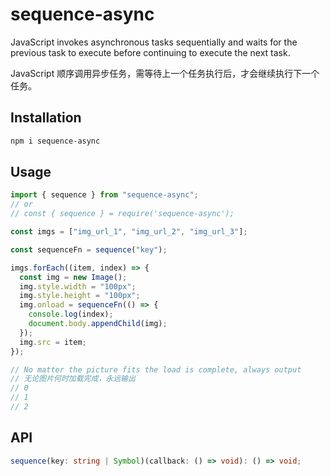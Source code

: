 # sequence-async

JavaScript invokes asynchronous tasks sequentially and waits for the previous task to execute before continuing to execute the next task.

JavaScript 顺序调用异步任务，需等待上一个任务执行后，才会继续执行下一个任务。

## Installation

```bash
npm i sequence-async
```

## Usage

```javascript
import { sequence } from "sequence-async";
// or
// const { sequence } = require('sequence-async');

const imgs = ["img_url_1", "img_url_2", "img_url_3"];

const sequenceFn = sequence("key");

imgs.forEach((item, index) => {
  const img = new Image();
  img.style.width = "100px";
  img.style.height = "100px";
  img.onload = sequenceFn(() => {
    console.log(index);
    document.body.appendChild(img);
  });
  img.src = item;
});

// No matter the picture fits the load is complete, always output
// 无论图片何时加载完成，永远输出
// 0
// 1
// 2
```

## API

```TypeScript
sequence(key: string | Symbol)(callback: () => void): () => void;
```

